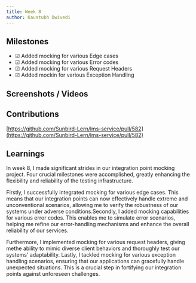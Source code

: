 ```yaml
---
title: Week 8
author: Kaustubh Dwivedi 
---
```


## Milestones
- &#x2611; Added mocking for various Edge cases
- &#x2611; Added mocking for various Error codes
- &#x2611; Added mocking for various Request Headers
- &#x2611; Added mockin for various Exception Handling

## Screenshots / Videos 

## Contributions
[https://github.com/Sunbird-Lern/lms-service/pull/582](https://github.com/Sunbird-Lern/lms-service/pull/582)
## Learnings
In week 8, I made significant strides in our integration point mocking project. Four crucial milestones were accomplished, greatly enhancing the flexibility and reliability of the testing infrastructure.

Firstly, I successfully integrated mocking for various edge cases. This means that our integration points can now effectively handle extreme and unconventional scenarios, allowing me to verify the robustness of our systems under adverse conditions.Secondly, I added mocking capabilities for various error codes. This enables me to simulate error scenarios, helping me refine our error-handling mechanisms and enhance the overall reliability of our services.

Furthermore, I implemented mocking for various request headers, giving methe ability to mimic diverse client behaviors and thoroughly test our systems' adaptability. Lastly, I tackled mocking for various exception handling scenarios, ensuring that our applications can gracefully handle unexpected situations. This is a crucial step in fortifying our integration points against unforeseen challenges.
